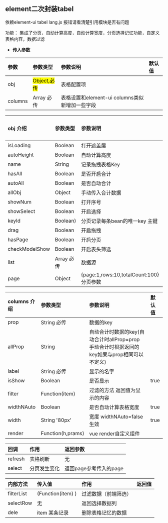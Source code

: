 ## element二次封装tabel ##
依赖element-ui tabel  lang.js 报错请看清楚引用模块是否有问题

功能： 集成了分页，自动计算高度，自动计算宽度，分页选择记忆功能，自定义表格内容，数据过滤
- **传入参数**
>
 | 参数      |     参数类型 |   参数说明   |  默认值    |
| :-------- | :--------| :------ |:------  |
| obj|  <mark>Object,必传</mark>| 表格配置项|    |
| columns   | Array 必传| 表格设置和element-ui columns类似新增加一些字段|       |

| obj  介绍    |     参数类型 |   参数说明   |  默认值    |
| :-------- | :--------| :------ |:------  |
| isLoading   | Boolean | 打开遮盖层|       |
| autoHeight   | Boolean | 自动计算高度|       |
| name   | String | 记录拖拽表格Key|        |
| hasAll   | Boolean | 是否开启合计|       |
| autoAll   | Boolean | 是否自动合计|       |
| allObj   | Object | 手动传入合计数据|       |
| showNum   | Boolean | 打开序号|       |
| showSelect   | Boolean | 开启选择|       |
| keyId   | Boolean) | 分页记录每条bean的唯一key 主键|       |
| drag   | Boolean | 开启拖拽 |      |
| hasPage   | Boolean | 开启分页 |      |
| checkModelShow   | Boolean | 开启表头筛选 |      |
| list   | Array 必传|  数据源 |        |
| page   | Object |{page:1,rows:10,totalCount:100}分页参数 |        |

| columns  介绍    |     参数类型 |   参数说明   |  默认值    |
| :-------- | :--------| :------ |:------  |
| prop   | String 必传| 数据的key|       |
| allProp   | String | 自动合计时数据的key(自动合计时allProp=prop 手动合计时根据返回的key如果与prop相同可以不定义)|       |
| label   | String 必传| 显示的名字|       |
| isShow   | Boolean | 是否显示|   true     |
| filter   | Function(item) | 过滤的方法 返回值为显示的内容|       |
| widthNAuto   | Boolean | 是否自动计算表格宽度 |   true     |
| width   | String '80px' | 宽度 widthNAuto=false 生效 |   true     |
| render   | Function(h,prams) | vue render自定义组件 |        |

| 回调    |     作用 |   返回参数   |
| :-------- | :--------| :------ |
| refresh   | 表格刷新|  无     |
| select   | 分页发生变化 |  返回page参考传入的page |       |

| 内部方法   |     传入值 |   作用   |    返回值   |
| :-------- | :--------| :------ |:------  |
| filterList   | (Function(item) ) |  过滤数据（前端筛选）     |
| selectRow   | 无 |  返回选择数据列  |      |
| dele   | item 某条记录  |  删除表格记忆的数据     |        |





